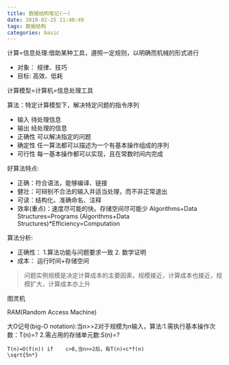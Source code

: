 ```yaml
---
title: 数据结构笔记(一)
date: 2018-02-25 11:40:49
tags: 数据结构
categories: basic
---
```

计算=信息处理:借助某种工具，遵照一定规则，以明确而机械的形式进行
   - 对象： 规律、技巧
   - 目标: 高效、低耗
   
计算模型=计算机=信息处理工具

算法：特定计算模型下，解决特定问题的指令序列
   - 输入 待处理信息
   - 输出 经处理的信息
   - 正确性 可以解决指定的问题
   - 确定性 任一算法都可以描述为一个有基本操作组成的序列
   - 可行性 每一基本操作都可以实现，且在常数时间内完成

好算法特点:
   - 正确：符合语法，能够编译、链接
   - 健壮：可辩别不合法的输入并适当处理，而不非正常退出
   - 可读：结构化、准确命名、注释
   - 效率(重点)：速度尽可能的快。存储空间尽可能少
         Algorithms+Data Structures=Programs
         (Algorithms+Data Structures)*Efficiency=Computation
 
 算法分析:
   - 正确性： 1.算法功能与问题要求一致 2. 数学证明
   - 成本： 运行时间+存储空间
>问题实例规模是决定计算成本的主要因素，规模接近，计算成本也接近，规模扩大，计算成本亦上升

图灵机

RAM(Random Access Machine)

大O记号(big-O notation):当n>>2对于规模为n输入，算法:1.需执行基本操作次数：T(n)=? 2.需占用的存储单元数:S(n)=?
         
    T(n)=O(f(n)) if    c>0,当n>>2后，有T(n)<c*f(n)
    \sqrt{5n*}
    